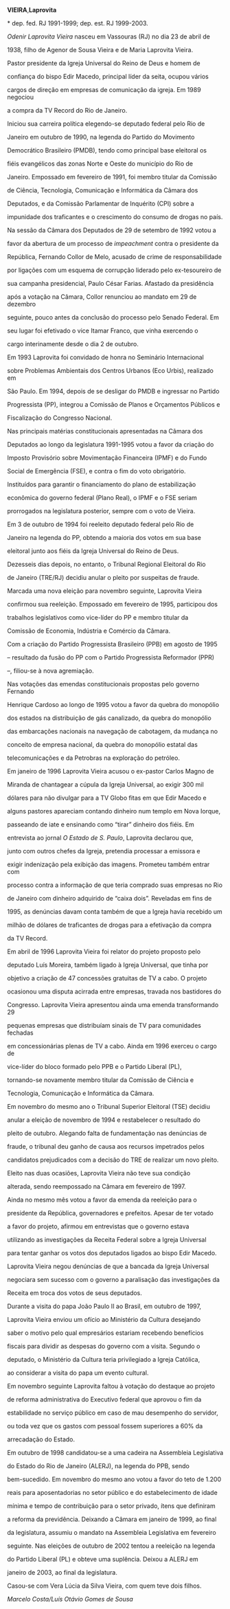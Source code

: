 **VIEIRA**,**Laprovita**



\* dep. fed. RJ 1991-1999; dep. est. RJ 1999-2003.



*Odenir Laprovita Vieira* nasceu em Vassouras (RJ) no dia 23 de abril de

1938, filho de Agenor de Sousa Vieira e de Maria Laprovita Vieira.



Pastor presidente da Igreja Universal do Reino de Deus e homem de

confiança do bispo Edir Macedo, principal líder da seita, ocupou vários

cargos de direção em empresas de comunicação da igreja. Em 1989 negociou

a compra da TV Record do Rio de Janeiro.



Iniciou sua carreira política elegendo-se deputado federal pelo Rio de

Janeiro em outubro de 1990, na legenda do Partido do Movimento

Democrático Brasileiro (PMDB), tendo como principal base eleitoral os

fiéis evangélicos das zonas Norte e Oeste do município do Rio de

Janeiro. Empossado em fevereiro de 1991, foi membro titular da Comissão

de Ciência, Tecnologia, Comunicação e Informática da Câmara dos

Deputados, e da Comissão Parlamentar de Inquérito (CPI) sobre a

impunidade dos traficantes e o crescimento do consumo de drogas no país.



Na sessão da Câmara dos Deputados de 29 de setembro de 1992 votou a

favor da abertura de um processo de *impeachment* contra o presidente da

República, Fernando Collor de Melo, acusado de crime de responsabilidade

por ligações com um esquema de corrupção liderado pelo ex-tesoureiro de

sua campanha presidencial, Paulo César Farias. Afastado da presidência

após a votação na Câmara, Collor renunciou ao mandato em 29 de dezembro

seguinte, pouco antes da conclusão do processo pelo Senado Federal. Em

seu lugar foi efetivado o vice Itamar Franco, que vinha exercendo o

cargo interinamente desde o dia 2 de outubro.



Em 1993 Laprovita foi convidado de honra no Seminário Internacional

sobre Problemas Ambientais dos Centros Urbanos (Eco Urbis), realizado em

São Paulo. Em 1994, depois de se desligar do PMDB e ingressar no Partido

Progressista (PP), integrou a Comissão de Planos e Orçamentos Públicos e

Fiscalização do Congresso Nacional.



Nas principais matérias constitucionais apresentadas na Câmara dos

Deputados ao longo da legislatura 1991-1995 votou a favor da criação do

Imposto Provisório sobre Movimentação Financeira (IPMF) e do Fundo

Social de Emergência (FSE), e contra o fim do voto obrigatório.

Instituídos para garantir o financiamento do plano de estabilização

econômica do governo federal (Plano Real), o IPMF e o FSE seriam

prorrogados na legislatura posterior, sempre com o voto de Vieira.



Em 3 de outubro de 1994 foi reeleito deputado federal pelo Rio de

Janeiro na legenda do PP, obtendo a maioria dos votos em sua base

eleitoral junto aos fiéis da Igreja Universal do Reino de Deus.

Dezesseis dias depois, no entanto, o Tribunal Regional Eleitoral do Rio

de Janeiro (TRE/RJ) decidiu anular o pleito por suspeitas de fraude.

Marcada uma nova eleição para novembro seguinte, Laprovita Vieira

confirmou sua reeleição. Empossado em fevereiro de 1995, participou dos

trabalhos legislativos como vice-líder do PP e membro titular da

Comissão de Economia, Indústria e Comércio da Câmara.



Com a criação do Partido Progressista Brasileiro (PPB) em agosto de 1995

– resultado da fusão do PP com o Partido Progressista Reformador (PPR)

–, filiou-se à nova agremiação.



Nas votações das emendas constitucionais propostas pelo governo Fernando

Henrique Cardoso ao longo de 1995 votou a favor da quebra do monopólio

dos estados na distribuição de gás canalizado, da quebra do monopólio

das embarcações nacionais na navegação de cabotagem, da mudança no

conceito de empresa nacional, da quebra do monopólio estatal das

telecomunicações e da Petrobras na exploração do petróleo.



Em janeiro de 1996 Laprovita Vieira acusou o ex-pastor Carlos Magno de

Miranda de chantagear a cúpula da Igreja Universal, ao exigir 300 mil

dólares para não divulgar para a TV Globo fitas em que Edir Macedo e

alguns pastores apareciam contando dinheiro num templo em Nova Iorque,

passeando de iate e ensinando como “tirar” dinheiro dos fiéis. Em

entrevista ao jornal *O Estado de S. Paulo*, Laprovita declarou que,

junto com outros chefes da Igreja, pretendia processar a emissora e

exigir indenização pela exibição das imagens. Prometeu também entrar com

processo contra a informação de que teria comprado suas empresas no Rio

de Janeiro com dinheiro adquirido de “caixa dois”. Reveladas em fins de

1995, as denúncias davam conta também de que a Igreja havia recebido um

milhão de dólares de traficantes de drogas para a efetivação da compra

da TV Record.



Em abril de 1996 Laprovita Vieira foi relator do projeto proposto pelo

deputado Luís Moreira, também ligado à Igreja Universal, que tinha por

objetivo a criação de 47 concessões gratuitas de TV a cabo. O projeto

ocasionou uma disputa acirrada entre empresas, travada nos bastidores do

Congresso. Laprovita Vieira apresentou ainda uma emenda transformando 29

pequenas empresas que distribuíam sinais de TV para comunidades fechadas

em concessionárias plenas de TV a cabo. Ainda em 1996 exerceu o cargo de

vice-líder do bloco formado pelo PPB e o Partido Liberal (PL),

tornando-se novamente membro titular da Comissão de Ciência e

Tecnologia, Comunicação e Informática da Câmara.



Em novembro do mesmo ano o Tribunal Superior Eleitoral (TSE) decidiu

anular a eleição de novembro de 1994 e restabelecer o resultado do

pleito de outubro. Alegando falta de fundamentação nas denúncias de

fraude, o tribunal deu ganho de causa aos recursos impetrados pelos

candidatos prejudicados com a decisão do TRE de realizar um novo pleito.

Eleito nas duas ocasiões, Laprovita Vieira não teve sua condição

alterada, sendo reempossado na Câmara em fevereiro de 1997.



Ainda no mesmo mês votou a favor da emenda da reeleição para o

presidente da República, governadores e prefeitos. Apesar de ter votado

a favor do projeto, afirmou em entrevistas que o governo estava

utilizando as investigações da Receita Federal sobre a Igreja Universal

para tentar ganhar os votos dos deputados ligados ao bispo Edir Macedo.

Laprovita Vieira negou denúncias de que a bancada da Igreja Universal

negociara sem sucesso com o governo a paralisação das investigações da

Receita em troca dos votos de seus deputados.



Durante a visita do papa João Paulo II ao Brasil, em outubro de 1997,

Laprovita Vieira enviou um ofício ao Ministério da Cultura desejando

saber o motivo pelo qual empresários estariam recebendo benefícios

fiscais para dividir as despesas do governo com a visita. Segundo o

deputado, o Ministério da Cultura teria privilegiado a Igreja Católica,

ao considerar a visita do papa um evento cultural.



Em novembro seguinte Laprovita faltou à votação do destaque ao projeto

de reforma administrativa do Executivo federal que aprovou o fim da

estabilidade no serviço público em caso de mau desempenho do servidor,

ou toda vez que os gastos com pessoal fossem superiores a 60% da

arrecadação do Estado.



Em outubro de 1998 candidatou-se a uma cadeira na Assembleia Legislativa

do Estado do Rio de Janeiro (ALERJ), na legenda do PPB, sendo

bem-sucedido. Em novembro do mesmo ano votou a favor do teto de 1.200

reais para aposentadorias no setor público e do estabelecimento de idade

mínima e tempo de contribuição para o setor privado, ítens que definiram

a reforma da previdência. Deixando a Câmara em janeiro de 1999, ao final

da legislatura, assumiu o mandato na Assembleia Legislativa em fevereiro

seguinte. Nas eleições de outubro de 2002 tentou a reeleição na legenda

do Partido Liberal (PL) e obteve uma suplência. Deixou a ALERJ em

janeiro de 2003, ao final da legislatura.



Casou-se com Vera Lúcia da Silva Vieira, com quem teve dois filhos.



*Marcelo Costa/Luís Otávio Gomes de Sousa*



